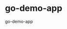 # go-demo-app
go-demo-app
	 

	 

	 

	 

	 

	 

	 

	 

	 

	 

	 

	 

	 

	 

	 

	 

	 

	 

	 

	 

	 

	 

	 

	 

	 

	 

	 

	 

	 

	 

	 

	 

	 

	 

	 

	 

	 

	 

	 

	 

	 

	 

	 

	 

	 

	 

	 

	 

	 

	 

	 

	 

	 

	 

	 

	 

	 

	 

	 

	 

	 

	 

	 

	 

	 

	 

	 

	 

	 

	 

	 

	 

	 

	 

	 

	 

	 

	 

	 

	 

	 

	 

	 

	 

	 

	 

	 

	 

	 

	 

	 

	 

	 

	 

	 

	 

	 

	 

	 

